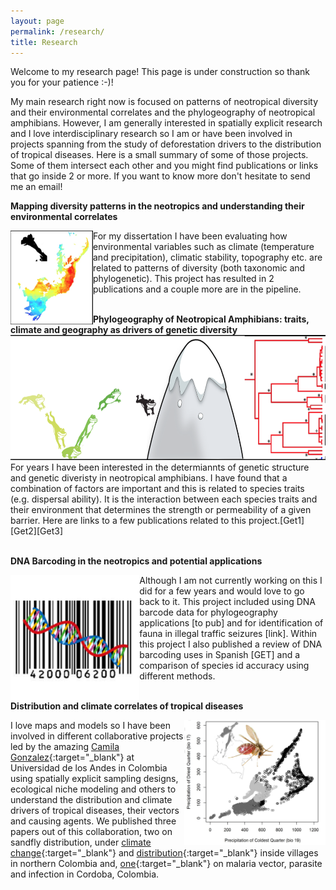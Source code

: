 ```yaml
---
layout: page
permalink: /research/
title: Research
---
```



Welcome to my research page! This page is under construction so thank you for your patience :-)!  

  
  
My main research right now is focused on patterns of neotropical diversity and their environmental correlates and the phylogeography of neotropical amphibians. However, I am generally interested in spatially explicit research and I love interdisciplinary research so I am or have been involved in projects spanning from the study of deforestation drivers to the distribution of tropical diseases. Here is a small summary of some of those projects. Some of them intersect each other and you might find publications or links that go inside 2 or more. If you want to know more don't hesitate to send me an email! 

<strong>Mapping diversity patterns in the neotropics and understanding their environmental correlates</strong>  

<img style="float: left;" src="/images/AF_diversity.png" height="150">
For my dissertation I have been evaluating how environmental variables such as climate (temperature and precipitation), climatic stability, topography etc. are related to patterns of diversity (both taxonomic and phylogenetic). This project has resulted in 2 publications and a couple more are in the pipeline. 
  
&nbsp;
&nbsp;
<br>
<strong>Phylogeography of Neotropical Amphibians: traits, climate and geography as drivers of genetic diversity</strong>
<img src="/images/traits_phylo.png" height="200">
For years I have been interested in the determiannts of genetic structure and genetic diveristy in neotropical amphibians. I have found that a combination of factors are important and this is related to species traits (e.g. dispersal ability). It is the interaction between each species traits and their environment that determines the strength or permeability of a given barrier. Here are links to a few publications related to this project.[Get1][Get2][Get3] 
  
&nbsp;
&nbsp;
<br>
<strong>DNA Barcoding in the neotropics and potential applications</strong>  

<img style="float: left;" src="/images/dnabarcode.jpg" height="200">
Although I am not currently working on this I did for a few years and would love to go back to it. This project included using DNA barcode data for phylogeography applications [to pub] and for identification of fauna in illegal traffic seizures [link]. Within this project I also published a review of DNA barcoding uses in Spanish [GET] and a comparison of species id accuracy using different methods.  
  
&nbsp;
&nbsp;
<br>
<strong>Distribution and climate correlates of tropical diseases</strong>  

<img style="float: right;" src="/images/web_tropicaldis.jpg" height="200"> I love maps and models so I have been involved in different collaborative projects led by the amazing [Camila Gonzalez](https://cimpat.uniandes.edu.co){:target="_blank"} at Universidad de los Andes in Colombia using spatially explicit sampling designs, ecological niche modeling and others to understand the distribution and climate drivers of tropical diseases, their vectors and causing agents. 
We published three papers out of this collaboration, two on sandfly distribution, under [climate change](http://www.sciencedirect.com/science/article/pii/S0001706X13002192){:target="_blank"} and [distribution](http://journals.plos.org/plosone/article?id=10.1371/journal.pone.0190686){:target="_blank"} inside villages in northern Colombia and, [one](http://www.sciencedirect.com/science/article/pii/S0001706X13002192){:target="_blank"} on malaria vector, parasite and infection in Cordoba, Colombia.


